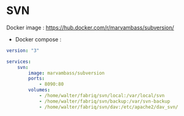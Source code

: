 SVN
==============

Docker image : https://hub.docker.com/r/marvambass/subversion/

* Docker compose :

```yml
version: "3"

services:
    svn:
        image: marvambass/subversion
        ports:
            - 8090:80
        volumes:
            - /home/walter/fabriq/svn/local:/var/local/svn
            - /home/walter/fabriq/svn/backup:/var/svn-backup
            - /home/walter/fabriq/svn/dav:/etc/apache2/dav_svn/

```
